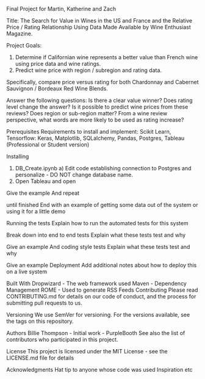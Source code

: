 Final Project for Martin, Katherine and Zach

Title: The Search for Value in Wines in the US and France and the Relative Price / Rating Relationship Using Data Made Available by Wine Enthusiast Magazine. 

Project Goals: 
1)  Determine if Californian wine represents a better value than French wine using price data and wine ratings.
2)  Predict wine price with region / subregion and rating data.

Specifically, compare price versus rating for both Chardonnay and Cabernet Sauvignon / Bordeaux Red Wine Blends.

Answer the following questions:
Is there a clear value winner?
Does rating level change the answer?
Is it possible to predict wine prices from these reviews?
Does region or sub-region matter?
From a wine review perspective, what words are more likely to be used as rating increase?

Prerequisites
Requirements to install and implement:
Scikit Learn, Tensorflow: Keras, Matplotlib, SQLalchemy, Pandas, Postgres, Tableau (Professional or Student version)

Installing
1) DB_Create.ipynb
	a) Edit code establishing connection to Postgres and personalize - DO NOT change database name.
2) Open Tableau and open 

Give the example
And repeat

until finished
End with an example of getting some data out of the system or using it for a little demo

Running the tests
Explain how to run the automated tests for this system

Break down into end to end tests
Explain what these tests test and why

Give an example
And coding style tests
Explain what these tests test and why

Give an example
Deployment
Add additional notes about how to deploy this on a live system

Built With
Dropwizard - The web framework used
Maven - Dependency Management
ROME - Used to generate RSS Feeds
Contributing
Please read CONTRIBUTING.md for details on our code of conduct, and the process for submitting pull requests to us.

Versioning
We use SemVer for versioning. For the versions available, see the tags on this repository.

Authors
Billie Thompson - Initial work - PurpleBooth
See also the list of contributors who participated in this project.

License
This project is licensed under the MIT License - see the LICENSE.md file for details

Acknowledgments
Hat tip to anyone whose code was used
Inspiration
etc